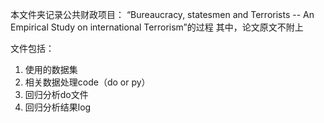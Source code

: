本文件夹记录公共财政项目： “Bureaucracy, statesmen and Terrorists -- An Empirical Study on international Terrorism”的过程
其中，论文原文不附上

文件包括：
  1. 使用的数据集
  2. 相关数据处理code（do or py）
  3. 回归分析do文件
  4. 回归分析结果log
